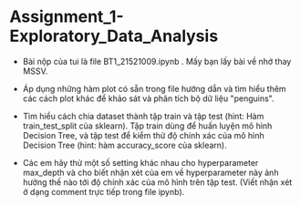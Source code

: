 # Assignment_1-Exploratory_Data_Analysis


- Bài nộp của tui là file BT1_21521009.ipynb . Mấy bạn lấy
bài về nhớ thay MSSV.


- Áp dụng những hàm plot có sẵn trong file hướng dẫn và tìm hiểu thêm các cách plot khác để khảo sát và phân tích bộ dữ liệu "penguins". 


- Tìm hiểu cách chia dataset thành tập train và tập test (hint: Hàm train_test_split của sklearn). Tập train dùng để huấn luyện mô hình Decision Tree, và tập test để kiểm thử độ chính xác của mô hình Decision Tree (hint: hàm accuracy_score của sklearn).


- Các em hãy thử một số setting khác nhau cho hyperparameter max_depth và cho biết nhận xét của em về hyperparameter này ảnh hưởng thế nào tới độ chính xác của mô hình trên tập test. (Viết nhận xét ở dạng comment trực tiếp trong file ipynb).
